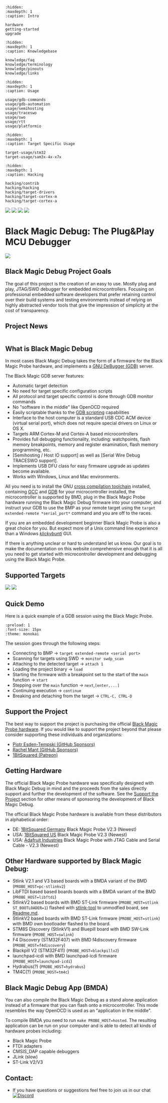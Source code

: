 <!-- Black Magic Debug documentation master file, created by
   sphinx-quickstart on Fri Jul  1 21:16:13 2022.
   You can adapt this file completely to your liking, but it should at least
   contain the root `toctree` directive.
-->

```{toctree}
:hidden:
:maxdepth: 1
:caption: Intro

hardware
getting-started
upgrade
```

```{toctree}
:hidden:
:maxdepth: 1
:caption: Knowledgebase

knowledge/faq
knowledge/terminology
knowledge/pinouts
knowledge/links
```

```{toctree}
:hidden:
:maxdepth: 1
:caption: Usage

usage/gdb-commands
usage/gdb-automation
usage/semihosting
usage/traceswo
usage/swo
usage/rtt
usage/platformio
```

```{toctree}
:hidden:
:maxdepth: 1
:caption: Target Specific Usage

target-usage/stm32
target-usage/sam3x-4x-x7x
```


```{toctree}
:hidden:
:maxdepth: 1
:caption: Hacking

hacking/contrib
hacking/hacking
hacking/target-drivers
hacking/target-cortex-m
hacking/target-cortex-a
```

[![](https://img.shields.io/github/v/release/blackmagic-debug/blackmagic.svg?logo=github)](https://github.com/blackmagic-debug/blackmagic/releases)
[![](https://github.com/blackmagic-debug/blackmagic/actions/workflows/build-and-upload.yml/badge.svg)](https://github.com/blackmagic-debug/blackmagic/actions/workflows/build-and-upload.yml)
[![](https://img.shields.io/github/stars/blackmagic-debug/blackmagic?logo=GitHub)](https://github.com/blackmagic-debug/blackmagic/stargazers)
[![](https://img.shields.io/discord/613131135903596547?logo=discord)](https://discord.gg/P7FYThy)

# Black Magic Debug: The Plug&Play MCU Debugger

![](_assets/bmp_v2_3b_iso.jpg)

## Black Magic Debug Project Goals
The goal of this project is the creation of an easy to use. Mostly plug and play, JTAG/SWD debugger for embedded microcontrollers. Focusing on professional embedded software developers that prefer retaining control over their build systems and testing environments instead of relying on highly abstracted vendor tools that give the impression of simplicity at the cost of transparency.

## Project News
```{postlist} 10

```

## What is Black Magic Debug

In most cases Black Magic Debug takes the form of a firmware for the Black Magic Probe hardware, and implements a [GNU DeBugger (GDB)](https://www.sourceware.org/gdb/) server.

The Black Magic GDB server features:
* Automatic target detection
* No need for target specific configuration scripts
* All protocol and target specific control is done through GDB monitor commands
* No "software in the middle" like OpenOCD required
* Easily scriptable thanks to the [GDB scripting](https://sourceware.org/gdb/onlinedocs/gdb/Command-Files.html) capabilities
* Interface to the host computer is a standard USB CDC ACM device (virtual serial port), which does not require special drivers on Linux or OS X.
* Targets ARM Cortex-M and Cortex-A based microcontrollers
* Provides full debugging functionality, including: watchpoints, flash memory breakpoints, memory and register examination, flash memory programming, etc.
* [Semihosting / Host IO support] as well as [Serial Wire Debug TRACESWO support].
* Implements USB DFU class for easy firmware upgrade as updates become available.
* Works with Windows, Linux and Mac environments.

All you need is to install the GNU [cross compilation toolchain](https://en.wikipedia.org/wiki/Cross_compiler) installed, containing [GCC](https://gcc.gnu.org/) and [GDB](https://www.sourceware.org/gdb/) for your microcontroller installed, the microcontroller is supported by BMD, plug in the Black Magic Probe hardware running the Black Magic Debug firmware into your computer, and instruct your GDB to use the BMP as your remote target using the `target extended-remote *serial_port*` command and you are off to the races.

If you are an embedded development beginner Black Magic Probe is also a great choice for you. But expect more of a Unix command line experience than a Windows [*klickybunti*](https://www.urbandictionary.com/define.php?term=klickibunti) GUI.

If there is anything unclear or hard to understand let us know. Our goal is to make the documentation on this website comprehensive enough that it is all you need to get started with microcontroller development and debugging using the Black Magic Probe.

## Supported Targets

[![](_assets/bmpm_ARM_Cortex-M_targets-2021-12.png)](_assets/bmpm_ARM_Cortex-M_targets-2021-12.png)
[![](_assets/bmpm_ARM_Cortex-A_alpha_targets.png)](_assets/bmpm_ARM_Cortex-A_alpha_targets.png)

## Quick Demo

Here is a quick example of a GDB session using the Black Magic Probe.

```{asciinema} _assets/bmp_demo.cast
:preload: 1
:font-size: 15px
:theme: monokai
```

The session goes through the following steps:
* Connecting to BMP -> `target extended-remote <serial port>`
* Scanning for targets using SWD -> `monitor swdp_scan`
* Attaching to the detected target -> `attach 1`
* Loading the project binary -> `load`
* Starting the firmware with a breakpoint set to the start of the `main` function -> `start`
* Stepping over the `main` function -> `next`,`[enter,...]`
* Continuing execution -> `continue`
* Breaking and detaching from the target -> `CTRL-C, CTRL-D`

## Support the Project

The best way to support the project is purchasing the official [Black Magic Probe hardware](#getting-hardware). If you would like to support the project beyond that please consider supporting these individuals and organizations:
* [Piotr Esden-Tempski (GitHub Sponsors)](https://github.com/sponsors/esden)
* [Rachel Mant (GitHub Sponsors)](https://github.com/sponsors/dragonmux)
* [1BitSquared (Patreon)](https://www.patreon.com/1bitsquared)

## Getting Hardware

The official Black Magic Probe hardware was specifically designed with Black Magic Debug in mind and the proceeds from the sales directly support and further the development of the software. See the [Support the Project](#support-the-project) section for other means of sponsoring the development of Black Magic Debug.

The official Black Magic Probe hardware is available from these distributors in alphabetical order:
 * DE: [1BitSquared Germany](http://1bitsquared.de/products/black-magic-probe) Black Magic Probe V2.3 (Newest)
 * USA: [1BitSquared US](http://1bitsquared.com/collections/frontpage/products/black-magic-probe) Black Magic Probe V2.3 (Newest)
 * USA: [Adafruit Industries](https://www.adafruit.com/product/3839) Black Magic Probe with JTAG Cable and Serial Cable - V2.3 (Newest)

## Other Hardware supported by Black Magic Debug:
 * Stlink V2.1 and V3 based boards with a BMDA variant of the BMD (`PROBE_HOST=pc-stlinkv2`)
 * LibFTDI based based boards boards with a BMDA variant of the BMD (`PROBE_HOST=libftdi`)
 * StlinkV2 based boards with BMD ST-Link firmware (`PROBE_HOST=stlink ST_BOOTLOADER=1`) flashed with [stlink-tool](https://github.com/jeanthom/stlink-tool.git) to unmodfied board, see [Readme.md](https://github.com/blacksphere/blackmagic/tree/master/src/platforms/stlink).
 * StlinkV2 based boards with BMD ST-Link firmware (`PROBE_HOST=stlink`) with BMD own bootloader flashed to the board.
 * STM8S Discovery (StlinkV1) and Bluepill board with BMD SW-Link firmware (`PROBE_HOST=swlink`)
 * F4 Discovery (STM32F407) with BMD f4discovery firmware (`PROBE_HOST=f4discovery`)
 * Blackpill V2 (STM32F411) (`PROBE_HOST=blackpillv2`)
 * launchpad-icdi with BMD launchpad-icdi firmware (`PROBE_HOST=launchpad-icdi`)
 * Hydrabus(?) (`PROBE_HOST=hydrabus`)
 * TM4C(?) (`PROBE_HOST=tm4c`)

## Black Magic Debug App (BMDA)

You can also compile the Black Magic Debug as a stand alone application instead of a firmware that you can flash onto a microcontroller. This mode resembles the way OpenOCD is used as an "application in the middle".

To compile BMDA you need to run `make PROBE_HOST=hosted`. The resulting application can be run on your computer and is able to detect all kinds of hardware probes including:
* Black Magic Probe
* FTDI adapters
* CMSIS_DAP capable debuggers
* JLink (slow)
* ST-Link V2/V3

## Contact:
* If you have questions or suggestions feel free to join us in our chat [![Discord](https://img.shields.io/discord/613131135903596547?logo=discord)](https://discord.gg/P7FYThy)
